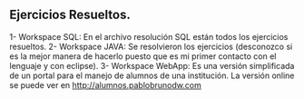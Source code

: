 ## Ejercicios Resueltos.

1- Workspace SQL: En el archivo resolución SQL están todos los ejercicios resueltos.
2- Workspace JAVA: Se resolvieron los ejercicios (desconozco si es la mejor manera de hacerlo puesto que es mi primer contacto con el lenguaje y con eclipse).
3- Workspace WebApp: Es una versión simplificada de un portal para el manejo de alumnos de una institución. La versión online se puede ver en http://alumnos.pablobrunodw.com
